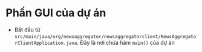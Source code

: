 # Phần GUI của dự án

- Bắt đầu từ `src/main/java/org/newsaggregator/newsaggregatorclient/NewsAggregatorClientApplication.java`. Đây là nơi chứa hàm `main()` của dự án
